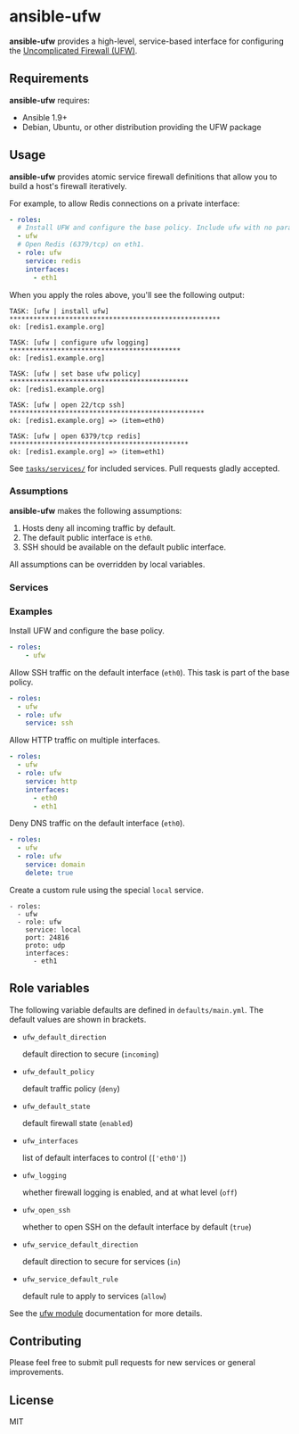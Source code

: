 # ansible-ufw

**ansible-ufw** provides a high-level, service-based interface for configuring the [Uncomplicated Firewall (UFW)](https://wiki.ubuntu.com/UncomplicatedFirewall).

## Requirements

**ansible-ufw** requires:

* Ansible 1.9+
* Debian, Ubuntu, or other distribution providing the UFW package

## Usage

**ansible-ufw** provides atomic service firewall definitions that allow you to build a host's firewall iteratively.

For example, to allow Redis connections on a private interface:

```yaml
- roles:
  # Install UFW and configure the base policy. Include ufw with no parameters.
  - ufw
  # Open Redis (6379/tcp) on eth1.
  - role: ufw
    service: redis
    interfaces:
      - eth1
```

When you apply the roles above, you'll see the following output:

```
TASK: [ufw | install ufw] *****************************************************
ok: [redis1.example.org]

TASK: [ufw | configure ufw logging] *******************************************
ok: [redis1.example.org]

TASK: [ufw | set base ufw policy] *********************************************
ok: [redis1.example.org]

TASK: [ufw | open 22/tcp ssh] *************************************************
ok: [redis1.example.org] => (item=eth0)

TASK: [ufw | open 6379/tcp redis] *********************************************
ok: [redis1.example.org] => (item=eth1)
```

See [`tasks/services/`](tasks/services/) for included services. Pull requests gladly accepted.

### Assumptions

**ansible-ufw** makes the following assumptions:

1. Hosts deny all incoming traffic by default.
2. The default public interface is `eth0`.
3. SSH should be available on the default public interface.

All assumptions can be overridden by local variables.

### Services

### Examples

Install UFW and configure the base policy.

```yaml
- roles:
    - ufw
```

Allow SSH traffic on the default interface (`eth0`). This task is part of the base policy.

```yaml
- roles:
  - ufw
  - role: ufw
    service: ssh
```

Allow HTTP traffic on multiple interfaces.

```yaml
- roles:
  - ufw
  - role: ufw
    service: http
    interfaces:
      - eth0
      - eth1
```

Deny DNS traffic on the default interface (`eth0`).

```yaml
- roles:
  - ufw
  - role: ufw
    service: domain
    delete: true
```

Create a custom rule using the special `local` service.

```
- roles:
  - ufw
  - role: ufw
    service: local
    port: 24816
    proto: udp
    interfaces:
      - eth1
```

## Role variables

The following variable defaults are defined in `defaults/main.yml`. The default values are shown in brackets.

* `ufw_default_direction`

    default direction to secure (`incoming`)

* `ufw_default_policy`

    default traffic policy (`deny`)

* `ufw_default_state`

    default firewall state (`enabled`)

* `ufw_interfaces`

    list of default interfaces to control (`['eth0']`)

* `ufw_logging`

    whether firewall logging is enabled, and at what level (`off`)

* `ufw_open_ssh`

    whether to open SSH on the default interface by default (`true`)

* `ufw_service_default_direction`

    default direction to secure for services (`in`)

* `ufw_service_default_rule`

    default rule to apply to services (`allow`)

See the [ufw module](https://docs.ansible.com/ansible/ufw_module.html) documentation for more details.

## Contributing

Please feel free to submit pull requests for new services or general improvements.

## License

MIT
